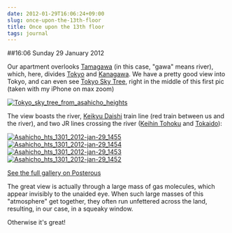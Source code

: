 ```yaml
---
date: 2012-01-29T16:06:24+09:00
slug: once-upon-the-13th-floor
title: Once upon the 13th floor
tags: journal
---
```


##16:06 Sunday 29 January 2012

Our apartment overlooks [Tamagawa](http://en.wikipedia.org/wiki/Tama_River) (in this case, "gawa" means river), which, here, divides [Tokyo](http://en.wikipedia.org/wiki/Tokyo) and [Kanagawa](http://en.wikipedia.org/wiki/Kanagawa_Prefecture).  We have a pretty good view into Tokyo, and can even see [Tokyo Sky Tree](http://www.tokyo-skytree.jp/english/), right in the middle of this first pic (taken with my iPhone on max zoom)

 

[![Tokyo_sky_tree_from_asahicho_heights](http://getfile1.posterous.com/getfile/files.posterous.com/temp-2012-01-28/ewtyvqjvjAIHEhpbEAcjaxCocmybiAuzdBebzdgBgCifJblospcfgBBzHbhc/tokyo_sky_tree_from_asahicho_heights.JPG.scaled500.jpg)](http://getfile8.posterous.com/getfile/files.posterous.com/temp-2012-01-28/ewtyvqjvjAIHEhpbEAcjaxCocmybiAuzdBebzdgBgCifJblospcfgBBzHbhc/tokyo_sky_tree_from_asahicho_heights.JPG.scaled1000.jpg)

 

The view boasts the river, [Keikyu Daishi](http://en.wikipedia.org/wiki/Keiky%C5%AB_Daishi_Line) train line (red train between us and the river), and two JR lines crossing the river ([Keihin Tohoku](http://en.wikipedia.org/wiki/Keihin-T%C5%8Dhoku_Line) and [Tokaido](http://en.wikipedia.org/wiki/T%C5%8Dkaid%C5%8D_Main_Line)):

 

[![Asahicho_hts_1301_2012-jan-29_1455](http://getfile7.posterous.com/getfile/files.posterous.com/temp-2012-01-28/svsdFjufxzEEIhdHuaoJshaFpsGoiHJpBIdpuzlhJAnqclelJromFCEBCorH/asahicho_hts_1301_2012-jan-29_1455.JPG.scaled500.jpg)](http://getfile4.posterous.com/getfile/files.posterous.com/temp-2012-01-28/svsdFjufxzEEIhdHuaoJshaFpsGoiHJpBIdpuzlhJAnqclelJromFCEBCorH/asahicho_hts_1301_2012-jan-29_1455.JPG.scaled1000.jpg) [![Asahicho_hts_1301_2012-jan-29_1454](http://getfile9.posterous.com/getfile/files.posterous.com/temp-2012-01-28/bEbuCHckosIhoxBjEEgJvrzhaFkarFsygvhcnlvvsqqJwsGmEjkdfbpmGkzp/asahicho_hts_1301_2012-jan-29_1454.JPG.scaled500.jpg)](http://getfile0.posterous.com/getfile/files.posterous.com/temp-2012-01-28/bEbuCHckosIhoxBjEEgJvrzhaFkarFsygvhcnlvvsqqJwsGmEjkdfbpmGkzp/asahicho_hts_1301_2012-jan-29_1454.JPG.scaled1000.jpg) [![Asahicho_hts_1301_2012-jan-29_1453](http://getfile1.posterous.com/getfile/files.posterous.com/temp-2012-01-28/HsfionGsGrprAggEaAdjyIghoFhspuxmCGiEseHawiICHfaaudtIdrHJpseq/asahicho_hts_1301_2012-jan-29_1453.JPG.scaled500.jpg)](http://getfile8.posterous.com/getfile/files.posterous.com/temp-2012-01-28/HsfionGsGrprAggEaAdjyIghoFhspuxmCGiEseHawiICHfaaudtIdrHJpseq/asahicho_hts_1301_2012-jan-29_1453.JPG.scaled1000.jpg) [![Asahicho_hts_1301_2012-jan-29_1452](http://getfile7.posterous.com/getfile/files.posterous.com/temp-2012-01-28/FBjxrvIBnlgrowkpAbBHBCafvuapqgmgxDrxcvJnDkGExmJfDeatlbtaydDh/asahicho_hts_1301_2012-jan-29_1452.JPG.scaled500.jpg)](http://getfile7.posterous.com/getfile/files.posterous.com/temp-2012-01-28/FBjxrvIBnlgrowkpAbBHBCafvuapqgmgxDrxcvJnDkGExmJfDeatlbtaydDh/asahicho_hts_1301_2012-jan-29_1452.JPG.scaled1000.jpg)

[See the full gallery on Posterous](http://stream.robnugen.com/once-upon-the-13th-floor)

The great view is actually through a large mass of gas molecules, which appear invisibly to the unaided eye.  When such large masses of this "atmosphere" get together, they often run unfettered across the land, resulting, in our case, in a squeaky window.

 

Otherwise it's great!
